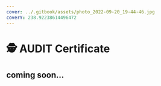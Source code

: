 ```yaml
---
cover: ../.gitbook/assets/photo_2022-09-20_19-44-46.jpg
coverY: 238.92238614496472
---
```


# 🕵 AUDIT Certificate

## coming soon...
